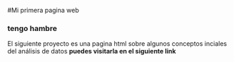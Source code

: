 #Mi primera pagina web
### tengo hambre

El siguiente proyecto es una pagina html sobre algunos conceptos inciales del análisis de datos
**puedes visitarla en el siguiente link**
